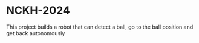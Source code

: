 # NCKH-2024
This project builds a robot that can detect a ball, go to the ball position and get back autonomously 
